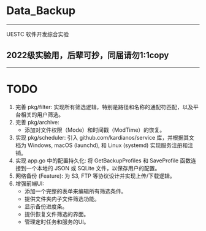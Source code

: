 # Data_Backup

---

UESTC 软件开发综合实验

## 2022级实验用，后辈可抄，同届请勿1:1copy

---

# TODO

1. 完善 pkg/filter: 实现所有筛选逻辑，特别是路径和名称的通配符匹配，以及平台相关的用户筛选。
2. 完善 pkg/archive:
    * 添加对文件权限（Mode）和时间戳（ModTime）的恢复。
3. 实现 pkg/scheduler: 引入 github.com/kardianos/service 库，并根据其文档为 Windows, macOS (launchd), 和 Linux (systemd) 实现服务注册和注销。
4. 实现 app.go 中的配置持久化: 将 GetBackupProfiles 和 SaveProfile 函数连接到一个本地的 JSON 或 SQLite 文件，以保存用户的配置。
5. 网络备份 (Feature): 为 S3, FTP 等协议设计并实现上传/下载逻辑。
6. 增强前端UI:
    * 添加一个完整的表单来编辑所有筛选条件。
    * 提供文件夹内子文件筛选功能。
    * 显示备份进度条。
    * 提供恢复文件筛选的界面。
    * 管理定时任务和服务的UI。

